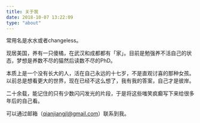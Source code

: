 ```yaml
---
title: 关于我
date: 2018-10-07 13:22:09
type: "about"
---
```


常用名是水水或者changeless。

现居美国，养有一只傻橘，在武汉和成都都有「家」。目前是勉强养不活自己的状态，梦想是养数不尽的猫然后读数不尽的PhD。

本质上是一个没有长大的人，活在自己永远的十七岁，不是直观讨喜的那种女孩。以前总是想看更大的世界，现在已经不这么想了，我有我的答案，自己才是彼岸。

二十余载，能记住的只有少数闪闪发光的片段，于是将这些嗤笑疯癫写下来给很多年后的自己看。

可以通过邮箱（qianjiangjl@gmail.com）联系到我。
